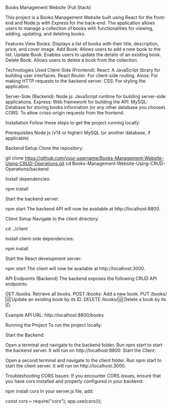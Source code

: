Books Management Website (Full Stack)

This project is a Books Management Website built using React for the front-end and Node.js with Express for the back-end. The application allows users to manage a collection of books with functionalities for viewing, adding, updating, and deleting books.

Features
View Books: Displays a list of books with their title, description, price, and cover image.
Add Book: Allows users to add a new book to the list.
Update Book: Enables users to update the details of an existing book.
Delete Book: Allows users to delete a book from the collection.


Technologies Used
Client-Side (Frontend):
React: A JavaScript library for building user interfaces.
React Router: For client-side routing.
Axios: For making HTTP requests to the backend server.
CSS: For styling the application.


Server-Side (Backend):
Node.js: JavaScript runtime for building server-side applications.
Express: Web framework for building the API.
MySQL: Database for storing books information (or any other database you choose).
CORS: To allow cross-origin requests from the frontend.


Installation
Follow these steps to get the project running locally:

Prerequisites
Node.js (v14 or higher)
MySQL (or another database, if applicable)


Backend Setup
Clone the repository:

git clone https://github.com/your-username/Books-Management-Website-Using-CRUD-Operations.git
cd Books-Management-Website-Using-CRUD-Operations/backend


Install dependencies:

npm install


Start the backend server:

npm start
The backend API will now be available at http://localhost:8800.

Client Setup
Navigate to the client directory:

cd ../client


Install client-side dependencies:

npm install


Start the React development server:

npm start
The client will now be available at http://localhost:3000.

API Endpoints (Backend)
The backend exposes the following CRUD API endpoints:

GET /books: Retrieve all books.
POST /books: Add a new book.
PUT /books/:id: Update an existing book by its ID.
DELETE /books/:id: Delete a book by its ID.

Example API URL: http://localhost:8800/books


Running the Project
To run the project locally:

Start the Backend:

Open a terminal and navigate to the backend folder.
Run npm start to start the backend server. It will run on http://localhost:8800.
Start the Client:

Open a second terminal and navigate to the client folder.
Run npm start to start the client server. It will run on http://localhost:3000.


Troubleshooting
CORS Issues:
If you encounter CORS issues, ensure that you have cors installed and properly configured in your backend:

npm install cors
In your server.js file, add:

const cors = require("cors");
app.use(cors());